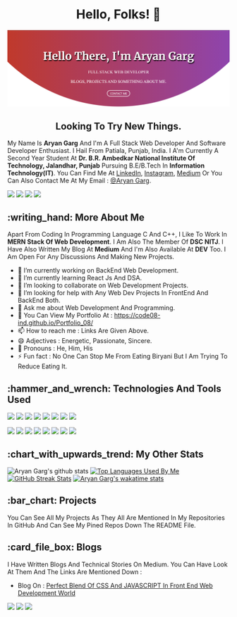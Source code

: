 <h1 align="center">Hello, Folks! 👋</h1>

[![Header](https://github.com/code08-ind/pic_github/blob/master/github.PNG "Aryan Garg")](https://code08-ind.github.io/Portfolio_08/)

<h2 align="center">Looking To Try New Things.</h2>

My Name Is **Aryan Garg** And I'm A Full Stack Web Developer And Software Developer Enthusiast. I Hail From Patiala, Punjab, India. I A'm Currently A Second Year Student At **Dr. B.R. Ambedkar National Institute Of Technology, Jalandhar, Punjab** Pursuing B.E/B.Tech In **Information Technology(IT)**. You Can Find Me At [LinkedIn](https://www.linkedin.com/in/aryan-garg-661552198/), [Instagram](https://www.instagram.com/aryan_garg_08/), [Medium](https://gargaryan82000.medium.com/) Or You Can Also Contact Me At My Email : [@Aryan Garg](mailto:gargaryan82000@gmail.com).

![](https://komarev.com/ghpvc/?username=code08-ind&color=orange)
![](https://img.shields.io/badge/Age-20_Years-informational?style=flat&logoColor=white&color=blueviolet)
![](https://img.shields.io/badge/Focus_On-Full_Stack_Web_Developemnt-informational?style=flat&logoColor=white&color=informational)
![](https://img.shields.io/badge/Hails_From-Patiala-informational?style=flat&logoColor=white&color=success)


<h2>:writing_hand: More About Me</h2>


Apart From Coding In Programming Language C And C++, I Like To Work In **MERN Stack Of Web Development**. I Am Also The Member Of **DSC NITJ**. I Have Also Written My Blog At **Medium** And I'm Also Available At **DEV** Too. I Am Open For Any Discussions And Making New Projects.


- 🔭 I’m currently working on BackEnd Web Development.
- 🌱 I’m currently learning React Js And DSA.
- 👯 I’m looking to collaborate on Web Development Projects.
- 🤔 I’m looking for help with Any Web Dev Projects In FrontEnd And BackEnd Both.
- 💬 Ask me about Web Development And Programming.
- :briefcase: You Can View My Portfolio At : https://code08-ind.github.io/Portfolio_08/
- 📫 How to reach me : Links Are Given Above.
- 😄 Adjectives : Energetic, Passionate, Sincere.
- 🤔 Pronouns : He, Him, His
- ⚡ Fun fact : No One Can Stop Me From Eating Biryani But I Am Trying To Reduce Eating It.


<h2>:hammer_and_wrench: Technologies And Tools Used</h2>


![](https://img.shields.io/badge/OS-Windows-informational?style=flat&logo=windows&logoColor=white&color=success)
![](https://img.shields.io/badge/Code-JavaScript-informational?style=flat&logo=javascript&logoColor=white&color=success)
![](https://img.shields.io/badge/Code-Node.jS-informational?style=flat&logo=node.js&logoColor=white&color=success)
![](https://img.shields.io/badge/Code-HTML-informational?style=flat&logo=html5&logoColor=white&color=success)
![](https://img.shields.io/badge/Code-Bootstrap-informational?style=flat&logo=bootstrap&logoColor=white&color=success)
![](https://img.shields.io/badge/Code-CSS-informational?style=flat&logo=css3&logoColor=white&color=success)
![](https://img.shields.io/badge/Code-Java-informational?style=flat&logo=java&logoColor=white&color=success)
![](https://img.shields.io/badge/Code-C-informational?style=flat&logo=c&logoColor=white&color=success)

![](https://img.shields.io/badge/Code-C++-informational?style=flat&logo=c-plus-plus&logoColor=white&color=success)
![](https://img.shields.io/badge/Cloud-Heroku-informational?style=flat&logo=heroku&logoColor=white&color=success)
![](https://img.shields.io/badge/Tools-MongoDB-informational?style=flat&logo=mongodb&logoColor=white&color=success)
![](https://img.shields.io/badge/Tools-Express-informational?style=flat&logo=express&logoColor=white&color=success)
![](https://img.shields.io/badge/Tools-jQuery-informational?style=flat&logo=jquery&logoColor=white&color=success)
![](https://img.shields.io/badge/Tools-MySQL-informational?style=flat&logo=mysql&logoColor=white&color=success)
![](https://img.shields.io/badge/Tools-Git-informational?style=flat&logo=git&logoColor=white&color=success)
![](https://img.shields.io/badge/Tools-GitHub-informational?style=flat&logo=github&logoColor=white&color=success)


<h2>:chart_with_upwards_trend: My Other Stats</h2>


![Aryan Garg's github stats](https://github-readme-stats.vercel.app/api?username=code08-ind&include_all_commits=true&show_icons=true&theme=synthwave&card_width=200)
[![Top Languages Used By Me](https://github-readme-stats.vercel.app/api/top-langs/?username=code08-ind&langs_count=6&layout=compact&theme=radical&card_width=200)](https://github.com/code08-ind/github-readme-stats)
[![GitHub Streak Stats](https://github-readme-streak-stats.herokuapp.com/?user=code08-ind&theme=algolia)](https://github.com/code08-ind/github-readme-streak-stats)
[![Aryan Garg's wakatime stats](https://github-readme-stats.vercel.app/api/wakatime?username=code08_ind&&layout=compact&theme=chartreuse-dark)](https://github.com/code08-ind/github-readme-stats)

<h2>:bar_chart: Projects</h2>


You Can See All My Projects As They All Are Mentioned In My Repositories In GitHub And Can See My Pined Repos Down The README File.


<h2>:card_file_box: Blogs</h2>


I Have Written Blogs And Technical Stories On Medium. You Can Have Look At Them And The Links Are Mentioned Down :


- Blog On : [Perfect Blend Of CSS And JAVASCRIPT In Front End Web Development World](https://gargaryan82000.medium.com/perfect-combination-of-css-and-javascript-in-front-end-web-development-aa5e33a4886c)

![](https://img.shields.io/badge/Visitors-170+-informational?style=flat&logo=&logoColor=white&color=informational)
![](https://img.shields.io/badge/Likes-200+-informational?style=flat&logo=&logoColor=white&color=brightgreen)
![](https://img.shields.io/badge/Followers-6-informational?style=flat&logo=&logoColor=white&color=important)

<!--
**code08-ind/code08-ind** is a ✨ _special_ ✨ repository because its `README.md` (this file) appears on your GitHub profile.**

Here are some ideas to get you started:

- 🔭 I’m currently working on ...
- 🌱 I’m currently learning ...
- 👯 I’m looking to collaborate on ...
- 🤔 I’m looking for help with ...
- 💬 Ask me about ...
- 📫 How to reach me: ...
- 😄 Pronouns: ...
- ⚡ Fun fact: ...
-->
